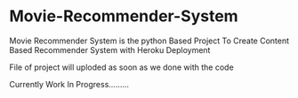 # Movie-Recommender-System

Movie Recommender System is the python Based Project To Create Content Based Recommender System with Heroku Deployment

File of project will uploded as soon as we done with the code

Currently Work In Progress.........
